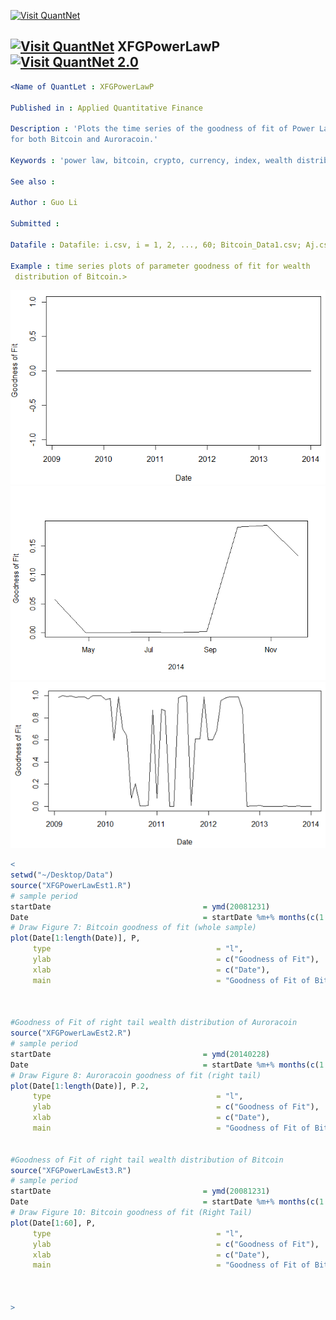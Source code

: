 [<img src="https://github.com/QuantLet/Styleguide-and-Validation-procedure/blob/master/pictures/banner.png" alt="Visit QuantNet">](http://quantlet.de/index.php?p=info)

## [<img src="https://github.com/QuantLet/Styleguide-and-Validation-procedure/blob/master/pictures/qloqo.png" alt="Visit QuantNet">](http://quantlet.de/) **XFGPowerLawP** [<img src="https://github.com/QuantLet/Styleguide-and-Validation-procedure/blob/master/pictures/QN2.png" width="60" alt="Visit QuantNet 2.0">](http://quantlet.de/d3/ia)


```yaml
<Name of QuantLet : XFGPowerLawP

Published in : Applied Quantitative Finance

Description : 'Plots the time series of the goodness of fit of Power Law model 
for both Bitcoin and Auroracoin.'

Keywords : 'power law, bitcoin, crypto, currency, index, wealth distribution'

See also : 

Author : Guo Li

Submitted :

Datafile : Datafile: i.csv, i = 1, 2, ..., 60; Bitcoin_Data1.csv; Aj.csv, j=2, 3, ..., 10

Example : time series plots of parameter goodness of fit for wealth 
 distribution of Bitcoin.>
```
![Picture1](XFGPowerLawP1.PNG)
![Picture2](XFGPowerLawP2.PNG)
![Picture3](XFGPowerLawP3.PNG)


```R
<
setwd("~/Desktop/Data")
source("XFGPowerLawEst1.R")
# sample period
startDate                                  = ymd(20081231)
Date                                       = startDate %m+% months(c(1:(length(alpha))))
# Draw Figure 7: Bitcoin goodness of fit (whole sample)
plot(Date[1:length(Date)], P, 
     type                                     = "l", 
     ylab                                     = c("Goodness of Fit"), 
     xlab                                     = c("Date"), 
     main                                     = "Goodness of Fit of Bitcoin using Whole Sample")



#Goodness of Fit of right tail wealth distribution of Auroracoin
source("XFGPowerLawEst2.R")
# sample period
startDate                                  = ymd(20140228)
Date                                       = startDate %m+% months(c(1:(length(alpha.2))))
# Draw Figure 8: Auroracoin goodness of fit (right tail)
plot(Date[1:length(Date)], P.2, 
     type                                     = "l", 
     ylab                                     = c("Goodness of Fit"), 
     xlab                                     = c("Date"), 
     main                                     = "Goodness of Fit of Bitcoin using Whole Sample")


#Goodness of Fit of right tail wealth distribution of Bitcoin
source("XFGPowerLawEst3.R")
# sample period
startDate                                  = ymd(20081231)
Date                                       = startDate %m+% months(c(1:(length(alpha))))
# Draw Figure 10: Bitcoin goodness of fit (Right Tail)
plot(Date[1:60], P, 
     type                                     = "l", 
     ylab                                     = c("Goodness of Fit"), 
     xlab                                     = c("Date"), 
     main                                     = "Goodness of Fit of Bitcoin (Right Tail)")



>
```
